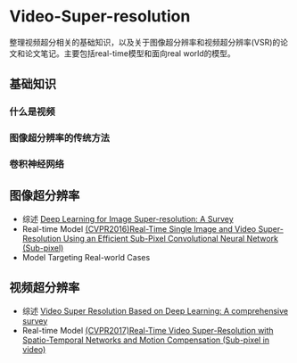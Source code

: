 # Video-Super-resolution
整理视频超分相关的基础知识，以及关于图像超分辨率和视频超分辨率(VSR)的论文和论文笔记。主要包括real-time模型和面向real world的模型。
## 基础知识
### 什么是视频
### 图像超分辨率的传统方法
### 卷积神经网络
## 图像超分辨率
+ 综述
[Deep Learning for Image Super-resolution: A Survey](https://ieeexplore.ieee.org/abstract/document/9044873)
+ Real-time Model
[(CVPR2016)Real-Time Single Image and Video Super-Resolution Using an Efficient Sub-Pixel Convolutional Neural Network (Sub-pixel)](https://www.cv-foundation.org/openaccess/content_cvpr_2016/papers/Shi_Real-Time_Single_Image_CVPR_2016_paper.pdf)
+ Model Targeting Real-world Cases
## 视频超分辨率
+ 综述
[Video Super Resolution Based on Deep Learning: A comprehensive survey](https://arxiv.org/abs/2007.12928)
+ Real-time Model
[(CVPR2017)Real-Time Video Super-Resolution with Spatio-Temporal Networks and Motion Compensation (Sub-pixel in video)](https://openaccess.thecvf.com/content_cvpr_2017/html/Caballero_Real-Time_Video_Super-Resolution_CVPR_2017_paper.html)

